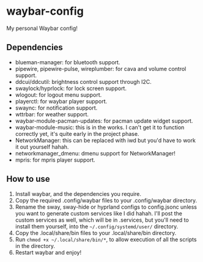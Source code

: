 # waybar-config
My personal Waybar config!

## Dependencies
- blueman-manager: for bluetooth support.
- pipewire, pipewire-pulse, wireplumber: for cava and volume control support.
- ddcui/ddcutil: brightness control support through I2C.
- swaylock/hyprlock: for lock screen support.
- wlogout: for logout menu support.
- playerctl: for waybar player support.
- swaync: for notification support.
- wttrbar: for weather support.
- waybar-module-pacman-updates: for pacman update widget support.
- waybar-module-music: this is in the works. I can't get it to function correctly yet, it's quite early in the project phase.
- NetworkManager: this can be replaced with iwd but you'd have to work it out yourself hahah.
- networkmanager_dmenu: dmenu support for NetworkManager!
- mpris: for mpris player support.

## How to use
1. Install waybar, and the dependencies you require.
2. Copy the required .config/waybar files to your .config/waybar directory.
3. Rename the sway, sway-hide or hyprland configs to config.jsonc unless you want to generate custom services like I did hahah. I'll post the custom services as well, which will be in .services, but you'll need to install them yourself, into the `~/.config/systemd/user/` directory.
4. Copy the .local/share/bin files to your .local/share/bin directory.
5. Run `chmod +x ~/.local/share/bin/*`, to allow execution of all the scripts in the directory.
6. Restart waybar and enjoy!
